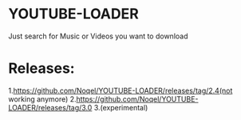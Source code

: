 # YOUTUBE-LOADER
 Just search for Music or Videos you want to download
# Releases:
1.https://github.com/Noqel/YOUTUBE-LOADER/releases/tag/2.4(not working anymore)
                         2.https://github.com/Noqel/YOUTUBE-LOADER/releases/tag/3.0
                                                                                      3.(experimental)
